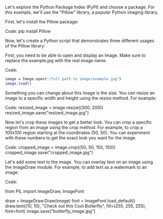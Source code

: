 Let's explore the Python Package Index (PyPI) and choose a package. For this example, we'll use the "Pillow" library, a popular Python imaging library.

First, let's install the Pillow package:

Code: 
pip install Pillow

Now, let's create a Python script that demonstrates three different usages of the Pillow library: 

First, you need to be able to open and display an Image. Make sure to replace the example.jpg with the real image name. 

Code:
```bash
image = Image.open("/full path to image/example.jpg")
image.load()
```

Something you can change about this image is the size. You can resize an image to a specific width and height using the resize method. For example:

Code: 
resized_image = image.resize((300, 200))
resized_image.save("resized_image.jpg")

Now let's crop these images to get a better look. You can crop a specific region from an image using the crop method. For example, to crop a 100x100 region starting at the coordinates (50, 50). You can experiment with these numbers to get the exact look you want for the image. 

Code:
cropped_image = image.crop((50, 50, 150, 150))
cropped_image.save("cropped_image.jpg")


Let's add some text to the image. You can overlay text on an image using the ImageDraw module. For example, to add text as a watermark to an image:

Code:

from PIL import ImageDraw, ImageFont

draw = ImageDraw.Draw(image)
font = ImageFont.load_default()
draw.text((10, 10), "Check out this Cool Butterfly", fill=(255, 255, 255), font=font)
image.save("butterfly_image.jpg")
